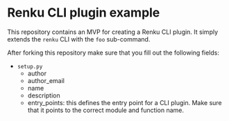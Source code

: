 # Renku CLI plugin example

This repository contains an MVP for creating a Renku CLI plugin. It simply extends the `renku` CLI with the `foo` sub-command.

After forking this repository make sure that you fill out the following fields:
 * `setup.py`
	- author
	- author_email
	- name
	- description
	- entry_points: this defines the entry point for a CLI plugin.
	  Make sure that it points to the correct module and function name.
